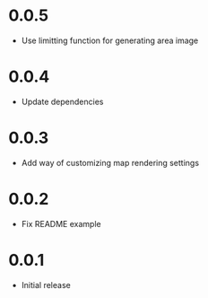 # 0.0.5
- Use limitting function for generating area image
# 0.0.4
- Update dependencies
# 0.0.3
- Add way of customizing map rendering settings
# 0.0.2
- Fix README example
# 0.0.1
- Initial release